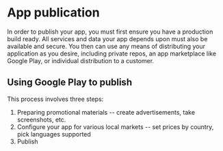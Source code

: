 # App publication

In order to publish your app, you must first ensure you have a production build ready. All services and data your app depends upon must also be available and secure. You then can use any means of distributing your application as you desire, including private repos, an app marketplace like Google Play, or individual distribution to a customer. 

## Using Google Play to publish

This process involves three steps: 

1. Preparing promotional materials -- create advertisements, take screenshots, etc.
2. Configure your app for various local markets -- set prices by country, pick languages supported
3. Publish
